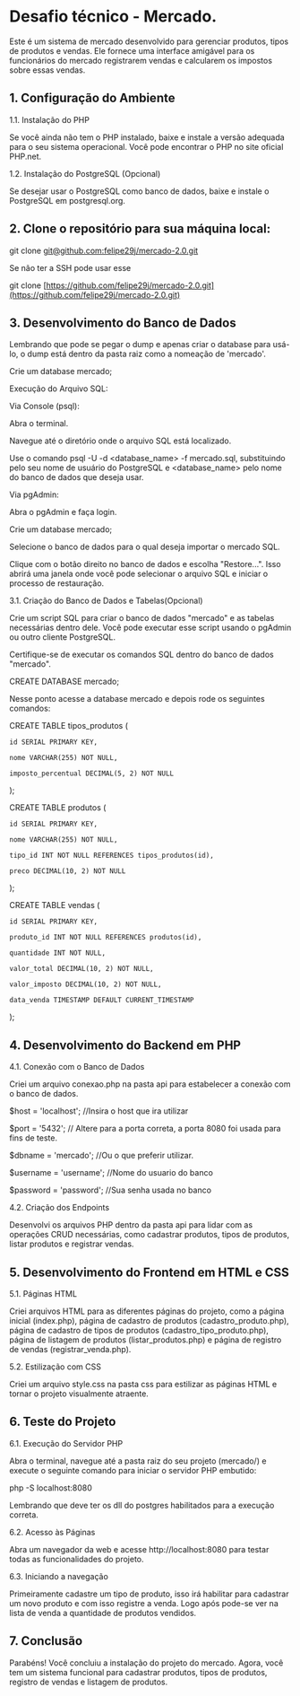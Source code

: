 # Desafio técnico - Mercado.

Este é um sistema de mercado desenvolvido para gerenciar produtos, tipos de produtos e vendas. Ele fornece uma interface amigável para os funcionários do mercado registrarem vendas e calcularem os impostos sobre essas vendas.

## 1. Configuração do Ambiente

1.1. Instalação do PHP

Se você ainda não tem o PHP instalado, baixe e instale a versão adequada para o seu sistema operacional. Você pode encontrar o PHP no site oficial PHP.net.

1.2. Instalação do PostgreSQL (Opcional)

Se desejar usar o PostgreSQL como banco de dados, baixe e instale o PostgreSQL em postgresql.org.

## 2. Clone o repositório para sua máquina local:

git clone [git@github.com:felipe29j/mercado-2.0.git](https://github.com/felipe29j/mercado-2.0)

Se não ter a SSH pode usar esse 

git clone [https://github.com/felipe29j/mercado-2.0.git](https://github.com/felipe29j/mercado-2.0.git)

## 3. Desenvolvimento do Banco de Dados 

Lembrando que pode se pegar o dump e apenas criar o database para usá-lo, o dump está dentro da pasta raiz como a nomeação de 'mercado'.

Crie um database mercado;

Execução do Arquivo SQL:

Via Console (psql):

Abra o terminal.

Navegue até o diretório onde o arquivo SQL está localizado.

Use o comando psql -U <username> -d <database_name> -f mercado.sql, substituindo <username> pelo seu nome de usuário do PostgreSQL e <database_name> pelo nome do banco de dados que deseja usar.

Via pgAdmin:

Abra o pgAdmin e faça login.

Crie um database mercado;

Selecione o banco de dados para o qual deseja importar o mercado SQL.

Clique com o botão direito no banco de dados e escolha "Restore...". Isso abrirá uma janela onde você pode selecionar o arquivo SQL e iniciar o processo de restauração.

3.1. Criação do Banco de Dados e Tabelas(Opcional)

Crie um script SQL para criar o banco de dados "mercado" e as tabelas necessárias dentro dele. Você pode executar esse script usando o pgAdmin ou outro cliente PostgreSQL. 

Certifique-se de executar os comandos SQL dentro do banco de dados "mercado".

CREATE DATABASE mercado;

Nesse ponto acesse a database mercado e depois rode os seguintes comandos:

CREATE TABLE tipos_produtos (

    id SERIAL PRIMARY KEY,

    nome VARCHAR(255) NOT NULL,

    imposto_percentual DECIMAL(5, 2) NOT NULL

);

CREATE TABLE produtos (

    id SERIAL PRIMARY KEY,

    nome VARCHAR(255) NOT NULL,

    tipo_id INT NOT NULL REFERENCES tipos_produtos(id),

    preco DECIMAL(10, 2) NOT NULL

);

CREATE TABLE vendas (

    id SERIAL PRIMARY KEY,

    produto_id INT NOT NULL REFERENCES produtos(id),

    quantidade INT NOT NULL,

    valor_total DECIMAL(10, 2) NOT NULL,

    valor_imposto DECIMAL(10, 2) NOT NULL,

    data_venda TIMESTAMP DEFAULT CURRENT_TIMESTAMP

);

## 4. Desenvolvimento do Backend em PHP

4.1. Conexão com o Banco de Dados

Criei um arquivo conexao.php na pasta api para estabelecer a conexão com o banco de dados.

$host = 'localhost'; //Insira o host que ira utilizar 

$port = '5432'; // Altere para a porta correta, a porta 8080 foi usada para fins de teste.

$dbname = 'mercado'; //Ou o que preferir utilizar.

$username = 'username'; //Nome do usuario do banco

$password = 'password'; //Sua senha usada no banco

4.2. Criação dos Endpoints

Desenvolvi os arquivos PHP dentro da pasta api para lidar com as operações CRUD necessárias, como cadastrar produtos, tipos de produtos, listar produtos e registrar vendas.

## 5. Desenvolvimento do Frontend em HTML e CSS

5.1. Páginas HTML

Criei arquivos HTML para as diferentes páginas do projeto, como a página inicial (index.php), página de cadastro de produtos (cadastro_produto.php), página de cadastro de tipos de produtos (cadastro_tipo_produto.php), página de listagem de produtos (listar_produtos.php) e página de registro de vendas (registrar_venda.php).

5.2. Estilização com CSS

Criei um arquivo style.css na pasta css para estilizar as páginas HTML e tornar o projeto visualmente atraente.

## 6. Teste do Projeto

6.1. Execução do Servidor PHP

Abra o terminal, navegue até a pasta raiz do seu projeto (mercado/) e execute o seguinte comando para iniciar o servidor PHP embutido:

php -S localhost:8080

Lembrando que deve ter os dll do postgres habilitados para a execução correta.

6.2. Acesso às Páginas

Abra um navegador da web e acesse http://localhost:8080 para testar todas as funcionalidades do projeto.

6.3. Iniciando a navegação

Primeiramente cadastre um tipo de produto, isso irá habilitar para cadastrar um novo produto e com isso registre a venda. Logo após pode-se ver na lista de venda a quantidade de produtos vendidos. 

## 7. Conclusão

Parabéns! Você concluiu a instalação do projeto do mercado. Agora, você tem um sistema funcional para cadastrar produtos, tipos de produtos, registro de vendas e listagem de produtos.